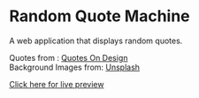 # Random Quote Machine

A web application that displays random quotes.

Quotes from : [Quotes On Design](https://quotesondesign.com/api-v4-0/)  
Background Images from: [Unsplash](https://source.unsplash.com/)  

[Click here for live preview](https://codepen.io/VicPopescu/full/dWyxrd/)  
